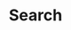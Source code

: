 ---
title: "Search"
layout: "search"
description: "It is easy to find all the posts made by inishaikhalishan here."
placeholder: "Keywords"
---